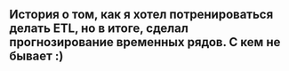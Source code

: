 ##  История о том, как я хотел потренироваться делать ETL, но в итоге, сделал прогнозирование временных рядов. С кем не бывает :)
